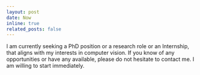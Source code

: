 ```yaml
---
layout: post
date: Now
inline: true
related_posts: false
---
```


I am currently seeking a PhD position or a research role or an Internship, that aligns with my interests in computer vision. If you know of any opportunities or have any available, please do not hesitate to contact me. I am willing to start immediately.